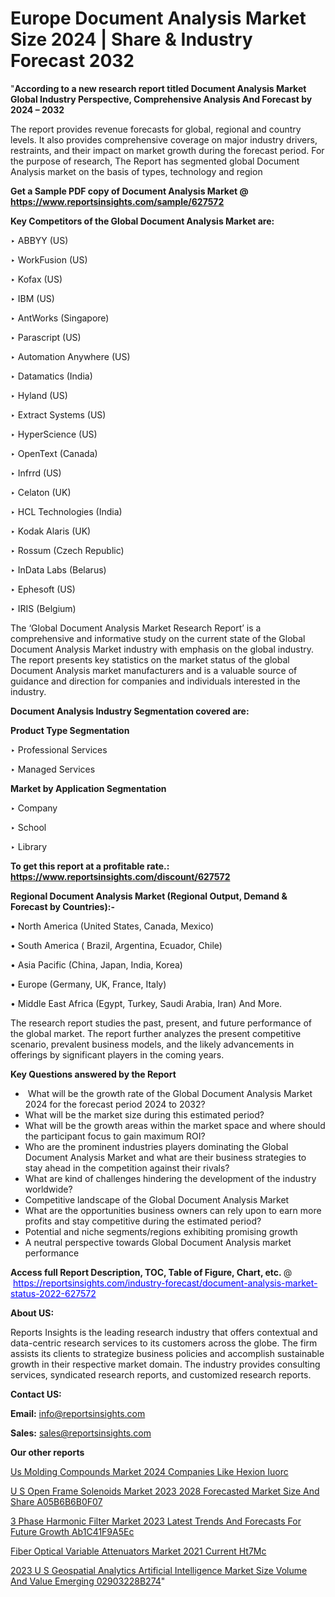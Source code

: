 # Europe Document Analysis Market Size 2024 | Share & Industry Forecast 2032

"<strong>According to a new research report titled Document Analysis Market Global Industry Perspective, Comprehensive Analysis And Forecast by 2024 – 2032</strong>

The report provides revenue forecasts for global, regional and country levels. It also provides comprehensive coverage on major industry drivers, restraints, and their impact on market growth during the forecast period. For the purpose of research, The Report has segmented global Document Analysis market on the basis of types, technology and region

<strong>Get a Sample PDF copy of Document Analysis Market </strong><strong>@<a href=https://www.reportsinsights.com/sample/627572 style=color:#0000ff;> https://www.reportsinsights.com/sample/627572</a></strong></font>

<strong>Key Competitors of the Global Document Analysis Market are:</strong>

‣ ABBYY (US)

‣ WorkFusion (US)

‣ Kofax (US)

‣ IBM (US)

‣ AntWorks (Singapore)

‣ Parascript (US)

‣ Automation Anywhere (US)

‣ Datamatics (India)

‣ Hyland (US)

‣ Extract Systems (US)

‣ HyperScience (US)

‣ OpenText (Canada)

‣ Infrrd (US)

‣ Celaton (UK)

‣ HCL Technologies (India)

‣ Kodak Alaris (UK)

‣ Rossum (Czech Republic)

‣ InData Labs (Belarus)

‣ Ephesoft (US)

‣ IRIS (Belgium)

The ‘Global Document Analysis Market Research Report’ is a comprehensive and informative study on the current state of the Global Document Analysis Market industry with emphasis on the global industry. The report presents key statistics on the market status of the global Document Analysis market manufacturers and is a valuable source of guidance and direction for companies and individuals interested in the industry.

<strong>Document Analysis Industry Segmentation covered are:</strong>

<strong>Product Type Segmentation</strong>

‣    Professional Services

‣ Managed Services

<strong>Market by Application Segmentation</strong>

‣   Company

‣ School

‣ Library

<strong>To get this report at a profitable rate.: <a href=https://www.reportsinsights.com/discount/627572 style=color:#0000ff;>https://www.reportsinsights.com/discount/627572</a></strong></font>

<strong>Regional Document Analysis Market (Regional Output, Demand &amp; Forecast by Countries):-</strong>

• North America (United States, Canada, Mexico)

• South America ( Brazil, Argentina, Ecuador, Chile)

• Asia Pacific (China, Japan, India, Korea)

• Europe (Germany, UK, France, Italy)

• Middle East Africa (Egypt, Turkey, Saudi Arabia, Iran) And More.

The research report studies the past, present, and future performance of the global market. The report further analyzes the present competitive scenario, prevalent business models, and the likely advancements in offerings by significant players in the coming years.

<strong>Key Questions answered by the Report</strong>
<ul>
  <li> What will be the growth rate of the Global Document Analysis Market 2024 for the forecast period 2024 to 2032?</li>
  <li>What will be the market size during this estimated period?</li>
  <li>What will be the growth areas within the market space and where should the participant focus to gain maximum ROI?</li>
  <li>Who are the prominent industries players dominating the Global Document Analysis Market and what are their business strategies to stay ahead in the competition against their rivals?</li>
  <li>What are kind of challenges hindering the development of the industry worldwide?</li>
  <li>Competitive landscape of the Global Document Analysis Market</li>
  <li>What are the opportunities business owners can rely upon to earn more profits and stay competitive during the estimated period?</li>
  <li>Potential and niche segments/regions exhibiting promising growth</li>
  <li>A neutral perspective towards Global Document Analysis market performance</li>
</ul>
<strong>Access full Report Description, TOC, Table of Figure, Chart, etc. </strong>@  <a href=https://reportsinsights.com/industry-forecast/document-analysis-market-status-2022-627572 style=color:#0000ff;>https://reportsinsights.com/industry-forecast/document-analysis-market-status-2022-627572</a></font>

<strong><strong>About US</strong>:</strong>

Reports Insights is the leading research industry that offers contextual and data-centric research services to its customers across the globe. The firm assists its clients to strategize business policies and accomplish sustainable growth in their respective market domain. The industry provides consulting services, syndicated research reports, and customized research reports.

<strong>Contact US:</strong>

<p class=""""><b>Email:</b> <a href=mailto:info@reportsinsights.com>info@reportsinsights.com</a></p>
<p class=""""><b>Sales:</b> <a href=mailto:sales@reportsinsights.com>sales@reportsinsights.com</a></p>

<strong>Our other reports</strong>

<a href=https://www.linkedin.com/pulse/us-molding-compounds-market-2024-companies-like-hexion-iuorc/>Us Molding Compounds Market 2024 Companies Like Hexion Iuorc</a>

<a href=https://medium.com/@aaradhyashinde84758/u-s-open-frame-solenoids-market-2023-2028-forecasted-market-size-and-share-a05b6b6b0f07>U S Open Frame Solenoids Market 2023 2028 Forecasted Market Size And Share A05B6B6B0F07</a>

<a href=https://medium.com/@amolshinde346727482/3-phase-harmonic-filter-market-2023-latest-trends-and-forecasts-for-future-growth-ab1c41f9a5ec>3 Phase Harmonic Filter Market 2023 Latest Trends And Forecasts For Future Growth Ab1C41F9A5Ec</a>

<a href=https://www.linkedin.com/pulse/fiber-optical-variable-attenuators-market-2021-current-ht7mc/>Fiber Optical Variable Attenuators Market 2021 Current Ht7Mc</a>

<a href=https://medium.com/@reportsinsights23/2023-u-s-geospatial-analytics-artificial-intelligence-market-size-volume-and-value-emerging-02903228b274>2023 U S Geospatial Analytics Artificial Intelligence Market Size Volume And Value Emerging 02903228B274</a>"
